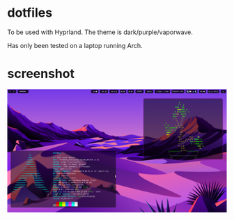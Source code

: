 # dotfiles
To be used with Hyprland. The theme is dark/purple/vaporwave.

Has only been tested on a laptop running Arch.

# screenshot

![screenshot of desktop](https://github.com/mikosak/dotfiles/blob/main/screenshot.png)


